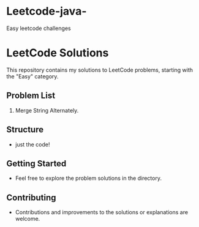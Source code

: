 # Leetcode-java-
Easy leetcode challenges
# LeetCode Solutions

This repository contains my solutions to LeetCode problems, starting with the "Easy" category.

## Problem List

1. Merge String Alternately.

## Structure

- just the code!

## Getting Started

- Feel free to explore the problem solutions in the directory.

## Contributing

- Contributions and improvements to the solutions or explanations are welcome.

